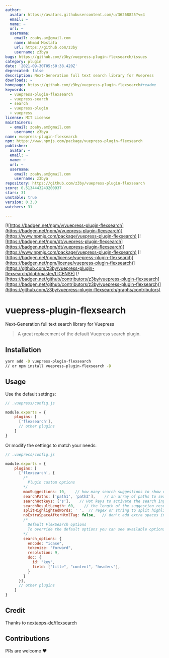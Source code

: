 ```yaml
---
author:
  avatar: https://avatars.githubusercontent.com/u/36268825?v=4
  email: ~
  name: ~
  url: ~
  username:
    email: zoaby.am@gmail.com
    name: Ahmad Mostafa
    url: https://github.com/z3by
    username: z3bya
bugs: https://github.com/z3by/vuepress-plugin-flexsearch/issues
category: plugin
date: '2021-09-30T05:50:38.420Z'
deprecated: false
description: Next-Generation full text search library for Vuepress
downloads: ~
homepage: https://github.com/z3by/vuepress-plugin-flexsearch#readme
keywords:
  - vuepress-plugin-flexsearch
  - vuepress-search
  - search
  - vuepress-plugin
  - vuepress
license: MIT License
maintainers:
  - email: zoaby.am@gmail.com
    username: z3bya
name: vuepress-plugin-flexsearch
npm: https://www.npmjs.com/package/vuepress-plugin-flexsearch
publisher:
  avatar: ~
  email: ~
  name: ~
  url: ~
  username:
    email: zoaby.am@gmail.com
    username: z3bya
repository: https://github.com/z3by/vuepress-plugin-flexsearch
score: 0.5134443243200937
stars: 31
unstable: true
version: 0.3.0
watchers: 31

---
```


[![https://badgen.net/npm/v/vuepress-plugin-flexsearch](https://badgen.net/npm/v/vuepress-plugin-flexsearch)](https://www.npmjs.com/package/vuepress-plugin-flexsearch)
[![https://badgen.net/npm/dt/vuepress-plugin-flexsearch](https://badgen.net/npm/dt/vuepress-plugin-flexsearch)](https://www.npmjs.com/package/vuepress-plugin-flexsearch)
[![https://badgen.net/npm/license/vuepress-plugin-flexsearch](https://badgen.net/npm/license/vuepress-plugin-flexsearch)](https://github.com/z3by/vuepress-plugin-flexsearch/blob/master/LICENSE)
[![https://badgen.net/github/contributors/z3by/vuepress-plugin-flexsearch](https://badgen.net/github/contributors/z3by/vuepress-plugin-flexsearch)](https://github.com/z3by/vuepress-plugin-flexsearch/graphs/contributors)

# vuepress-plugin-flexsearch

Next-Generation full text search library for Vuepress

> A great replacement of the default Vuepress search plugin.

## Installation

```bash
yarn add -D vuepress-plugin-flexsearch
// or npm install vuepress-plugin-flexsearch -D

```

## Usage

Use the default settings:

```js
// .vuepress/config.js

module.exports = {
    plugins: [
      ['flexsearch'],
      // other plugins
    ]
}
```

Or modify the settings to match your needs:

```js
// .vuepress/config.js

module.exports = {
    plugins: [
      ['flexsearch', {
        /*
          Plugin custom options
        */
        maxSuggestions: 10,    // how many search suggestions to show on the menu, the default is 10.
        searchPaths: ['path1', 'path2'],    // an array of paths to search in, keep it null to search all docs.
        searchHotkeys: ['s'],    // Hot keys to activate the search input, the default is "s" but you can add more.
        searchResultLength: 60,    // the length of the suggestion result text by characters, the default is 60 characters.
        splitHighlightedWords: ' ',  // regex or string to split highlighted words by, keep it null to use flexsearch.split
        noExtraSpaceAfterHtmlTag: false,   // don't add extra spaces in highlighted results
        /*
          Default FlexSearch options
          To override the default options you can see available options at https://github.com/nextapps-de/flexsearch
        */
        search_options: {
          encode: "icase",
          tokenize: "forward",
          resolution: 9,
          doc: {
            id: "key",
            field: ["title", "content", "headers"],
          }
        }
      }],
      // other plugins
    ]
}
```

## Credit

Thanks to [nextapps-de/flexsearch](https://github.com/nextapps-de/flexsearch)

## Contributions

PRs are welcome :heart:

